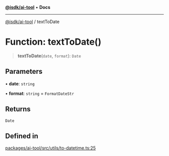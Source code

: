 [**@isdk/ai-tool**](../README.md) • **Docs**

***

[@isdk/ai-tool](../globals.md) / textToDate

# Function: textToDate()

> **textToDate**(`date`, `format`): `Date`

## Parameters

• **date**: `string`

• **format**: `string` = `FormatDateStr`

## Returns

`Date`

## Defined in

[packages/ai-tool/src/utils/to-datetime.ts:25](https://github.com/isdk/ai-tool.js/blob/b0813174e9b350ae47231f8e5f885150313123b0/src/utils/to-datetime.ts#L25)
